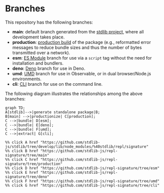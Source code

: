 <!--

@license Apache-2.0

Copyright (c) 2023 The Stdlib Authors.

Licensed under the Apache License, Version 2.0 (the "License");
you may not use this file except in compliance with the License.
You may obtain a copy of the License at

    http://www.apache.org/licenses/LICENSE-2.0

Unless required by applicable law or agreed to in writing, software
distributed under the License is distributed on an "AS IS" BASIS,
WITHOUT WARRANTIES OR CONDITIONS OF ANY KIND, either express or implied.
See the License for the specific language governing permissions and
limitations under the License.

-->

# Branches

This repository has the following branches:

-   **main**: default branch generated from the [stdlib project][stdlib-url], where all development takes place.
-   **production**: [production build][production-url] of the package (e.g., reformatted error messages to reduce bundle sizes and thus the number of bytes transmitted over a network).
-   **esm**: [ES Module][esm-url] branch for use via a `script` tag without the need for installation and bundlers.
-   **deno**: [Deno][deno-url] branch for use in Deno.
-   **umd**: [UMD][umd-url] branch for use in Observable, or in dual browser/Node.js environments.
-   **cli**: [CLI][cli-url] branch for use on the command line.

The following diagram illustrates the relationships among the above branches:

```mermaid
graph TD;
A[stdlib]-->|generate standalone package|B;
B[main] -->|productionize| C[production];
C -->|bundle| D[esm];
C -->|bundle| E[deno];
C -->|bundle| F[umd];
C -->|extract| G[cli];

%% click A href "https://github.com/stdlib-js/stdlib/tree/develop/lib/node_modules/%40stdlib/repl/signature"
%% click B href "https://github.com/stdlib-js/repl-signature/tree/main"
%% click C href "https://github.com/stdlib-js/repl-signature/tree/production"
%% click D href "https://github.com/stdlib-js/repl-signature/tree/esm"
%% click E href "https://github.com/stdlib-js/repl-signature/tree/deno"
%% click F href "https://github.com/stdlib-js/repl-signature/tree/umd"
%% click G href "https://github.com/stdlib-js/repl-signature/tree/cli"
```

[stdlib-url]: https://github.com/stdlib-js/stdlib/tree/develop/lib/node_modules/%40stdlib/repl/signature
[production-url]: https://github.com/stdlib-js/repl-signature/tree/production
[deno-url]: https://github.com/stdlib-js/repl-signature/tree/deno
[umd-url]: https://github.com/stdlib-js/repl-signature/tree/umd
[esm-url]: https://github.com/stdlib-js/repl-signature/tree/esm
[cli-url]: https://github.com/stdlib-js/repl-signature/tree/cli
